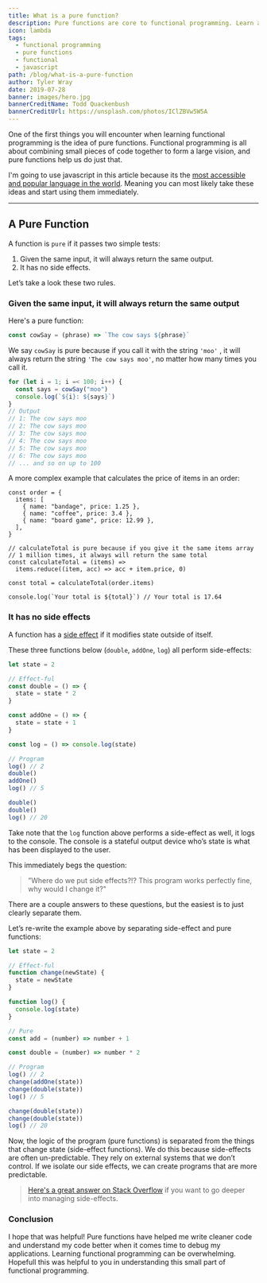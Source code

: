 ```yaml
---
title: What is a pure function?
description: Pure functions are core to functional programming. Learn about what they are, why they're useful, and how to use them to improve code readability.
icon: lambda
tags:
  - functional programming
  - pure functions
  - functional
  - javascript
path: /blog/what-is-a-pure-function
author: Tyler Wray
date: 2019-07-28
banner: images/hero.jpg
bannerCreditName: Todd Quackenbush
bannerCreditUrl: https://unsplash.com/photos/IClZBVw5W5A
---
```


One of the first things you will encounter when learning functional programming is the idea of pure functions. Functional programming is all about combining small pieces of code together to form a large vision, and pure functions help us do just that.

I'm going to use javascript in this article because its the [most accessible and popular language in the world](https://insights.stackoverflow.com/survey/2019#technology-_-programming-scripting-and-markup-languages). Meaning you can most likely take these ideas and start using them immediately.

---

## A Pure Function

A function is `pure` if it passes two simple tests:

1. Given the same input, it will always return the same output.
2. It has no side effects.

Let’s take a look these two rules.

### Given the same input, it will always return the same output

Here's a pure function:

```js
const cowSay = (phrase) => `The cow says ${phrase}`
```

We say `cowSay` is pure because if you call it with the string `'moo'` , it will always return the string `'The cow says moo'`, no matter how many times you call it.

```js
for (let i = 1; i =< 100; i++) {
  const says = cowSay("moo")
  console.log(`${i}: ${says}`)
}
// Output
// 1: The cow says moo
// 2: The cow says moo
// 3: The cow says moo
// 4: The cow says moo
// 5: The cow says moo
// 6: The cow says moo
// ... and so on up to 100
```

A more complex example that calculates the price of items in an order:

```js{9,10}
const order = {
  items: [
    { name: "bandage", price: 1.25 },
    { name: "coffee", price: 3.4 },
    { name: "board game", price: 12.99 },
  ],
}

// calculateTotal is pure because if you give it the same items array
// 1 million times, it always will return the same total
const calculateTotal = (items) =>
  items.reduce((item, acc) => acc + item.price, 0)

const total = calculateTotal(order.items)

console.log(`Your total is ${total}`) // Your total is 17.64
```

### It has no side effects

A function has a [side effect](<https://en.wikipedia.org/wiki/Side_effect_(computer_science)>) if it modifies state outside of itself.

These three functions below (`double`, `addOne`, `log`) all perform side-effects:

```js
let state = 2

// Effect-ful
const double = () => {
  state = state * 2
}

const addOne = () => {
  state = state + 1
}

const log = () => console.log(state)

// Program
log() // 2
double()
addOne()
log() // 5

double()
double()
log() // 20
```

Take note that the `log` function above performs a side-effect as well, it logs to the console. The console is a stateful output device who’s state is what has been displayed to the user.

This immediately begs the question:

> ”Where do we put side effects?!? This program works perfectly fine, why would I change it?"

There are a couple answers to these questions, but the easiest is to just clearly separate them.

Let’s re-write the example above by separating side-effect and pure functions:

```js
let state = 2

// Effect-ful
function change(newState) {
  state = newState
}

function log() {
  console.log(state)
}

// Pure
const add = (number) => number + 1

const double = (number) => number * 2

// Program
log() // 2
change(addOne(state))
change(double(state))
log() // 5

change(double(state))
change(double(state))
log() // 20
```

Now, the logic of the program (pure functions) is separated from the things that change state (side-effect functions). We do this because side-effects are often un-predictable. They rely on external systems that we don’t control. If we isolate our side effects, we can create programs that are more predictable.

> [Here's a great answer on Stack Overflow](https://stackoverflow.com/a/18173877/6216456) if you want to go deeper into managing side-effects.

### Conclusion

I hope that was helpful! Pure functions have helped me write cleaner code and understand my code better when it comes time to debug my applications. Learning functional programming can be overwhelming. Hopefull this was helpful to you in understanding this small part of functional programming.
